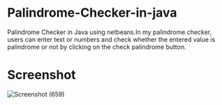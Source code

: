 # Palindrome-Checker-in-java
Palindrome Checker in Java using netbeans.In my palindrome checker, users can enter text or numbers and check whether the entered value is palindrome or not by clicking on the check palindrome button.

#  Screenshot


![Screenshot (659)](https://github.com/kumar-aditya101/Palindrome-Checker-in-java/assets/102309758/2cb7c36b-2611-4d98-a1ef-64b85adecb08)
